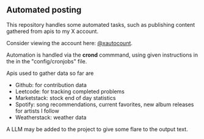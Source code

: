 ## Automated posting

This repository handles some automated tasks, such as publishing content gathered from apis to my X account.

Consider viewing the account here:
[@xautocount](https://x.com/xautocount).

Automation is handled via the **crond** commmand, using given instructions in the in the "config/cronjobs" file.

Apis used to gather data so far are
+ Github: for contribution data
+ Leetcode: for tracking completed problems
+ Marketstack: stock end of day statistics
+ Spotify: song recommendations, current favorites, new album releases for artists I follow
+ Weatherstack: weather data

A LLM may be added to the project to give some flare to the output text.
